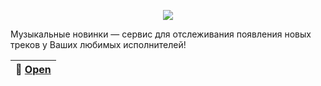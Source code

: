 <p align="center"><img src="https://sun9-23.userapi.com/impg/mm2Hi-DR9WbBR8HcdPIXajwJPqnk-PjoPoVqUg/ymfkRd8zGo0.jpg?size=2048x2048&quality=96&proxy=1&sign=3595e7efe7fa4f7fe03c9420dd6c1278&type=album"></p>

Музыкальные новинки — сервис для отслеживания появления новых треков у Ваших любимых исполнителей!

| 🎸 [Open](https://vk.com/app7647010) |
|----------------------------------------------|
